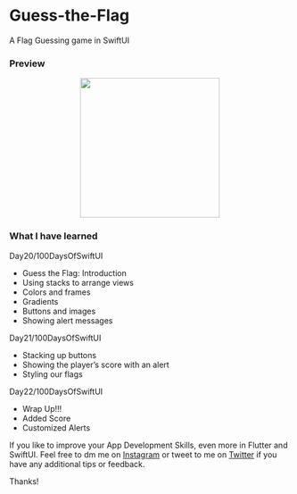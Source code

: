 # Guess-the-Flag

A Flag Guessing game in SwiftUI

### **Preview**

<p align="center">
<img src="GTF.gif" width=250>
</p>

### What I have learned

Day20/100DaysOfSwiftUI
- Guess the Flag: Introduction
- Using stacks to arrange views
- Colors and frames
- Gradients
- Buttons and images
- Showing alert messages

Day21/100DaysOfSwiftUI
- Stacking up buttons
- Showing the player’s score with an alert
- Styling our flags

Day22/100DaysOfSwiftUI
- Wrap Up!!!
- Added Score
- Customized Alerts

If you like to improve your App Development Skills, even more in Flutter and SwiftUI. Feel free to dm me on [Instagram](https://www.instagram.com/irangareddy/)  or tweet to me on [Twitter](https://twitter.com/irangareddy) if you have any additional tips or feedback.

Thanks! 